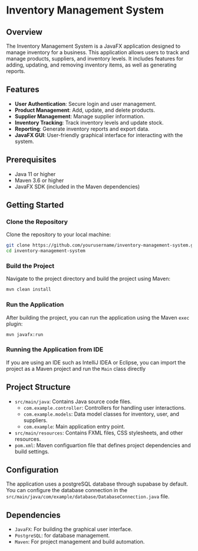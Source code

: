 # Inventory Management System

## Overview

The Inventory Management System is a JavaFX application designed to manage inventory for a business. This application allows users to track and manage products, suppliers, and inventory levels. It includes features for adding, updating, and removing inventory items, as well as generating reports.

## Features

- **User Authentication**: Secure login and user management.
- **Product Management**: Add, update, and delete products.
- **Supplier Management**: Manage supplier information.
- **Inventory Tracking**: Track inventory levels and update stock.
- **Reporting**: Generate inventory reports and export data.
- **JavaFX GUI**: User-friendly graphical interface for interacting with the system.

## Prerequisites

- Java 11 or higher
- Maven 3.6 or higher
- JavaFX SDK (included in the Maven dependencies)

## Getting Started

### Clone the Repository

Clone the repository to your local machine:

```bash
git clone https://github.com/yourusername/inventory-management-system.git
cd inventory-management-system
```

### Build the Project

Navigate to the project directory and build the project using Maven:

```bash
mvn clean install
```

### Run the Application

After building the project, you can run the application using the Maven `exec` plugin:

```bash
mvn javafx:run
```

### Running the Application from IDE

If you are using an IDE such as IntelliJ IDEA or Eclipse, you can import the project
as a Maven project and run the `Main` class directly

## Project Structure

- `src/main/java`: Contains Java source code files.
  - `com.example.controller`: Controllers for handling user interactions.
  - `com.example.models`: Data model classes for inventory, user, and suppliers.
  - `com.example`: Main application entry point.
- `src/main/resources`: Contains FXML files, CSS stylesheets, and other resources.
- `pom.xml`: Maven configuartion file that defines project dependencies and build settings.

## Configuration

The application uses a postgreSQL database through supabase by default. You can
configure the database connection in the `src/main/java/com/example/database/DatabaseConnection.java` file.

## Dependencies

- `JavaFX`: For building the graphical user interface.
- `PostgreSQL`: for database management.
- `Maven`: For project management and build automation.
